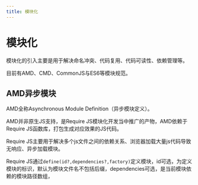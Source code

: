 ```yaml
---
title: 模块化
---
```


# 模块化

模块化的引入主要是用于解决命名冲突、代码复用、代码可读性、依赖管理等。

目前有AMD、CMD、CommonJS与ES6等模块规范。

## AMD异步模块

AMD全称Asynchronous Module Definition（异步模块定义）。

AMD并非原生JS支持，是Require JS模块化开发当中推广的产物，AMD依赖于Require JS函数库，打包生成对应效果的JS代码。

Require JS主要用于解决多个js文件之间的依赖关系、浏览器加载大量js代码导致无响应、异步加载模块。

Require JS通过`define(id?,dependencies?,factory)`定义模块，id可选，为定义模块的标识，默认为模块文件名不包括后缀，dependencies可选，是当前模块依赖的模块路径数组，

